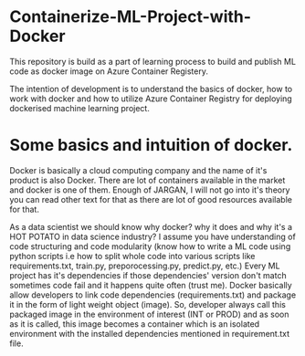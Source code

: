 # Containerize-ML-Project-with-Docker
This repository is build as a part of learning process to build and publish ML code as docker image on Azure Container Registery.

The intention of development is to understand the basics of docker, how to work with docker and how to utilize Azure Container Registry for deploying dockerised machine learning project.

# Some basics and intuition of docker.
Docker is basically a cloud computing company and the name of it's product is also Docker. There are lot of containers available in the market and docker is one of them. Enough of JARGAN, I will not go into it's theory you can read other text for that as there are lot of good resources available for that.

As a data scientist we should know why docker? why it does and why it's a HOT POTATO in data science industry? 
I assume you have understanding of code structuring and code modularity (know how to write a ML code using python scripts i.e how to split whole code into various scripts like requirements.txt, train.py, preporocessing.py, predict.py, etc.)
Every ML project has it's dependencies if those dependencies' version don't match sometimes code fail and it happens quite often (trust me). Docker basically allow developers to link code dependencies (requirements.txt) and package it in the form of light weight object (image). So, developer always call this packaged image in the environment of interest (INT or PROD) and as soon as it is called, this image becomes a container which is an isolated environment with the installed dependencies mentioned in requirement.txt file.
